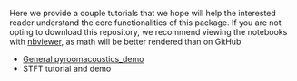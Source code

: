 Here we provide a couple tutorials that we hope will help the interested 
reader understand the core functionalities of this package. If you are not opting
to download this repository, we recommend viewing the notebooks with 
[nbviewer](http://nbviewer.jupyter.org/), as math will be better rendered than on GitHub

* [General pyroomacoustics_demo](http://nbviewer.jupyter.org/github/LCAV/pyroomacoustics/blob/master/notebooks/pyroomacoustics_demo.ipynb)
* STFT tutorial and demo
